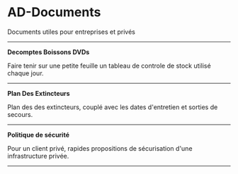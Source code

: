 # AD-Documents
Documents utiles pour entreprises et privés
__________________________________________________________________________________________________

**Decomptes Boissons DVDs**

Faire tenir sur une petite feuille un tableau de controle de stock utilisé chaque jour.

__________________________________________________________________________________________________

**Plan Des Extincteurs**

Plan des des extincteurs, couplé avec les dates d'entretien et sorties de secours.

__________________________________________________________________________________________________

**Politique de sécurité**

Pour un client privé, rapides propositions de sécurisation d'une infrastructure privée.

__________________________________________________________________________________________________
